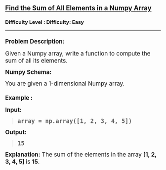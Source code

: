 <h2><a href="https://www.geeksforgeeks.org/problems/find-the-sum-of-all-elements-in-a-numpy-array/1?page=1&status=unsolved&sortBy=latest">Find the Sum of All Elements in a Numpy Array</a></h2><h3>Difficulty Level : Difficulty: Easy</h3><hr><div class="problems_problem_content__Xm_eO"><h3 class="" data-start="297" data-end="321"><span style="font-size: 14pt;">Problem Description:</span></h3>
<p class="" data-start="323" data-end="400"><span style="font-size: 14pt;">Given a Numpy array, write a function to compute the sum of all its elements.</span></p>
<p class="" data-start="402" data-end="419"><span style="font-size: 14pt;"><strong data-start="402" data-end="419">Numpy Schema:</strong></span></p>
<p class="" data-start="421" data-end="463"><span style="font-size: 14pt;">You are given a 1-dimensional Numpy array.</span></p>
<h3 class="" data-start="565" data-end="579"><span style="font-size: 14pt;">Example :</span></h3>
<p class="" data-start="581" data-end="591"><span style="font-size: 14pt;"><strong data-start="581" data-end="591">Input:</strong></span></p>
<blockquote>
<pre data-start="581" data-end="591"><span style="font-size: 18.6667px;"><strong>array = np.array([1, 2, 3, 4, 5])</strong></span></pre>
</blockquote>
<p class="" data-start="642" data-end="653"><span style="font-size: 14pt;"><strong data-start="642" data-end="653">Output:</strong></span></p>
<blockquote>
<pre data-start="642" data-end="653"><span style="font-size: 18.6667px;"><strong>15</strong></span></pre>
</blockquote>
<p class="" data-start="673" data-end="753"><span style="font-size: 14pt;"><strong data-start="673" data-end="689">Explanation:</strong> The sum of the elements in the array <strong>[1, 2, 3, 4, 5] </strong>is <strong>15</strong>.</span></p></div>